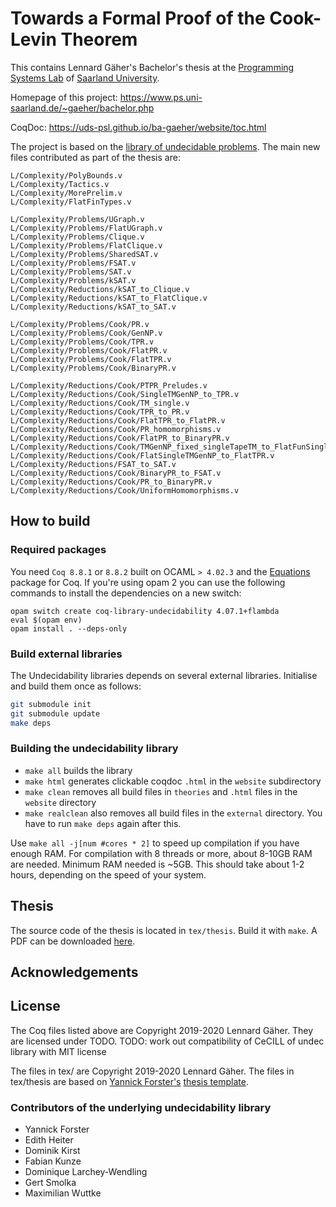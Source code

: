 # Towards a Formal Proof of the Cook-Levin Theorem 

This contains Lennard Gäher's Bachelor's thesis at the [Programming Systems Lab](https://www.ps.uni-saarland.de/) of [Saarland University](https://www.uni-saarland.de/). 

Homepage of this project: https://www.ps.uni-saarland.de/~gaeher/bachelor.php

CoqDoc: https://uds-psl.github.io/ba-gaeher/website/toc.html

The project is based on the [library of undecidable problems](https://github.com/uds-psl/coq-library-undecidability). 
The main new files contributed as part of the thesis are: 

```
L/Complexity/PolyBounds.v
L/Complexity/Tactics.v
L/Complexity/MorePrelim.v
L/Complexity/FlatFinTypes.v

L/Complexity/Problems/UGraph.v
L/Complexity/Problems/FlatUGraph.v
L/Complexity/Problems/Clique.v
L/Complexity/Problems/FlatClique.v
L/Complexity/Problems/SharedSAT.v
L/Complexity/Problems/FSAT.v
L/Complexity/Problems/SAT.v
L/Complexity/Problems/kSAT.v
L/Complexity/Reductions/kSAT_to_Clique.v
L/Complexity/Reductions/kSAT_to_FlatClique.v
L/Complexity/Reductions/kSAT_to_SAT.v

L/Complexity/Problems/Cook/PR.v
L/Complexity/Problems/Cook/GenNP.v
L/Complexity/Problems/Cook/TPR.v
L/Complexity/Problems/Cook/FlatPR.v
L/Complexity/Problems/Cook/FlatTPR.v
L/Complexity/Problems/Cook/BinaryPR.v

L/Complexity/Reductions/Cook/PTPR_Preludes.v
L/Complexity/Reductions/Cook/SingleTMGenNP_to_TPR.v
L/Complexity/Reductions/Cook/TM_single.v
L/Complexity/Reductions/Cook/TPR_to_PR.v
L/Complexity/Reductions/Cook/FlatTPR_to_FlatPR.v
L/Complexity/Reductions/Cook/PR_homomorphisms.v
L/Complexity/Reductions/Cook/FlatPR_to_BinaryPR.v
L/Complexity/Reductions/Cook/TMGenNP_fixed_singleTapeTM_to_FlatFunSingleTMGenNP.v
L/Complexity/Reductions/Cook/FlatSingleTMGenNP_to_FlatTPR.v
L/Complexity/Reductions/FSAT_to_SAT.v
L/Complexity/Reductions/Cook/BinaryPR_to_FSAT.v
L/Complexity/Reductions/Cook/PR_to_BinaryPR.v
L/Complexity/Reductions/Cook/UniformHomomorphisms.v
```

## How to build

### Required packages

You need `Coq 8.8.1` or `8.8.2` built on OCAML `> 4.02.3` and the [Equations](https://mattam82.github.io/Coq-Equations/) package for Coq. If you're using opam 2 you can use the following commands to install the dependencies on a new switch:

```
opam switch create coq-library-undecidability 4.07.1+flambda
eval $(opam env)
opam install . --deps-only
```

### Build external libraries

The Undecidability libraries depends on several external libraries. Initialise and build them once as follows:

``` sh
git submodule init
git submodule update
make deps
```

### Building the undecidability library

- `make all` builds the library
- `make html` generates clickable coqdoc `.html` in the `website` subdirectory
- `make clean` removes all build files in `theories` and `.html` files in the `website` directory
- `make realclean` also removes all build files in the `external` directory. You have to run `make deps` again after this.

Use `make all -j[num #cores * 2]` to speed up compilation if you have enough RAM. For compilation with 8 threads or more, about 8-10GB RAM are needed. Minimum RAM needed is ~5GB.
This should take about 1-2 hours, depending on the speed of your system.

## Thesis
The source code of the thesis is located in `tex/thesis`. Build it with `make`. 
A PDF can be downloaded [here](https://www.ps.uni-saarland.de/~gaeher/files/thesis.pdf). 

## Acknowledgements

## License

The Coq files listed above are Copyright 2019-2020 Lennard Gäher. 
They are licensed under TODO.
TODO: work out compatibility of CeCILL of undec library with MIT license

The files in tex/ are Copyright 2019-2020 Lennard Gäher. The files in tex/thesis are based on [Yannick Forster's](https://www.ps.uni-saarland.de/~forster/) [thesis template](https://github.com/yforster/thesis-template). 



### Contributors of the underlying undecidability library 

- Yannick Forster
- Edith Heiter
- Dominik Kirst 
- Fabian Kunze
- Dominique Larchey-Wendling
- Gert Smolka
- Maximilian Wuttke

